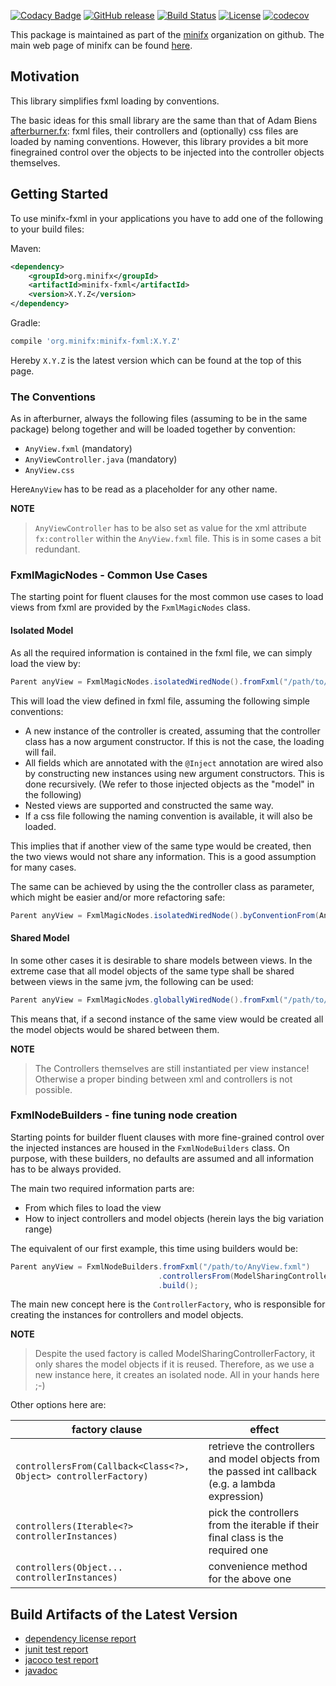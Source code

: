 [![Codacy Badge](https://api.codacy.com/project/badge/Grade/658f3b48e0e14020b6ab5424c56f271b)](https://app.codacy.com/app/minifx-developers/minifx-fxml?utm_source=github.com&utm_medium=referral&utm_content=minifx/minifx-fxml&utm_campaign=Badge_Grade_Dashboard)
[![GitHub release](https://img.shields.io/github/release/minifx/minifx-fxml.svg)](https://github.com/minifx/minifx-fxml/releases/)
[![Build Status](https://travis-ci.com/minifx/minifx-fxml.svg?branch=master)](https://travis-ci.com/minifx/minifx-fxml)
[![License](https://img.shields.io/github/license/minifx/minifx-fxml.svg)](https://opensource.org/licenses/Apache-2.0) 
[![codecov](https://codecov.io/gh/minifx/minifx-fxml/branch/master/graph/badge.svg)](https://codecov.io/gh/minifx/minifx-fxml)


This package is maintained as part of the [minifx](https://github.com/minifx) organization on github. The main web page 
of minifx can be found [here](https://minifx.org).

## Motivation

This library simplifies fxml loading by conventions.

The basic ideas for this small library are the same than that of Adam Biens 
[afterburner.fx](https://github.com/AdamBien/afterburner.fx): fxml files, their controllers and (optionally) css files
are loaded by naming conventions. However, this library provides a bit more finegrained control over the objects 
to be injected into the controller objects themselves.

## Getting Started

To use minifx-fxml in your applications you have to add one of the following to your build files:

Maven:
```xml
<dependency>
    <groupId>org.minifx</groupId>
    <artifactId>minifx-fxml</artifactId>
    <version>X.Y.Z</version>
</dependency>
```

Gradle:
```groovy
compile 'org.minifx:minifx-fxml:X.Y.Z'
```

Hereby ```X.Y.Z``` is the latest version which can be found at the top of this page.
 
### The Conventions

As in afterburner, always the following files (assuming to be in the same package) belong together and will be loaded 
together by convention:   

* ```AnyView.fxml``` (mandatory)
* ```AnyViewController.java``` (mandatory)
* ```AnyView.css```

Here```AnyView``` has to be read as a placeholder for any other name.

__NOTE__
> ```AnyViewController``` has to be also set as value for the xml attribute ```fx:controller``` within the 
```AnyView.fxml``` file. This is in some cases a bit redundant.

### FxmlMagicNodes - Common Use Cases

The starting point for fluent clauses for the most common use cases to load views from fxml 
are provided by the ```FxmlMagicNodes``` class.


#### Isolated Model
 
As all the required information is contained in the fxml file, we can simply load the view by:

```java
Parent anyView = FxmlMagicNodes.isolatedWiredNode().fromFxml("/path/to/AnyView.fxml");
``` 

This will load the view defined in fxml file, assuming the following simple conventions:

* A new instance of the controller is created, assuming that the controller class has a now argument constructor. 
If this is not the case, the loading will fail.
* All fields which are annotated with the ```@Inject``` annotation are wired also by constructing new instances 
using new argument constructors. This is done recursively. (We refer to those injected objects as the "model" in the following)
* Nested views are supported and constructed the same way.
* If a css file following the naming convention is available, it will also be loaded.

This implies that if another view of the same type would be created, then the two views would not share any information. 
This is a good assumption for many cases.

The same can be achieved by using the the controller class as parameter, which might be easier and/or more refactoring safe:

```java
Parent anyView = FxmlMagicNodes.isolatedWiredNode().byConventionFrom(AnyViewController.class);
``` 

#### Shared Model

In some other cases it is desirable to share models between views. In the extreme case that all model objects of the 
same type shall be shared between views in the same jvm, the following can be used:

```java
Parent anyView = FxmlMagicNodes.globallyWiredNode().fromFxml("/path/to/AnyView.fxml");
``` 

This means that, if a second instance of the same view would be created all the model objects would be shared between them. 

__NOTE__
> The Controllers themselves are still instantiated per view instance! Otherwise a proper binding between xml and 
controllers is not possible.


### FxmlNodeBuilders - fine tuning node creation

Starting points for builder fluent clauses with more fine-grained control over the injected instances 
are housed in the ```FxmlNodeBuilders``` class. On purpose, with these builders, no defaults are assumed and all 
information has to be always provided.
 
The main two required information parts are:

* From which files to load the view
* How to inject controllers and model objects (herein lays the big variation range)

The equivalent of our first example, this time using builders would be:

```java
Parent anyView = FxmlNodeBuilders.fromFxml("/path/to/AnyView.fxml")
                                 .controllersFrom(ModelSharingControllerFactory.newDefault())
                                 .build();
```

The main new concept here is the ```ControllerFactory```, who is responsible for creating the instances for controllers 
and model objects. 

__NOTE__
> Despite the used factory is called ModelSharingControllerFactory, it only shares the model objects if it is reused.
Therefore, as we use a new instance here, it creates an isolated node. All in your hands here ;-)

Other options here are:

| factory clause | effect |
| ---------------| -------|
| ```controllersFrom(Callback<Class<?>, Object> controllerFactory)``` | retrieve the controllers and model objects from the passed int callback (e.g. a lambda expression)
| ```controllers(Iterable<?> controllerInstances)``` | pick the controllers from the iterable if their final class is the required one |
| ```controllers(Object... controllerInstances)``` | convenience method for the above one |

## Build Artifacts of the Latest Version
 
* [dependency license report](https://minifx.org/minifx-fxml/dependency-license/index.html)
* [junit test report](https://minifx.org/minifx-fxml/tests/test/index.html)
* [jacoco test report](https://minifx.org/minifx-fxml/jacoco/test/html/index.html) 
* [javadoc](https://minifx.org/minifx-fxml/javadoc/index.html) 
 
 